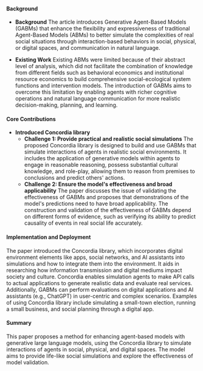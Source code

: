 #### Background
- **Background**
The article introduces Generative Agent-Based Models (GABMs) that enhance the flexibility and expressiveness of traditional Agent-Based Models (ABMs) to better simulate the complexities of real social situations through interaction-based behaviors in social, physical, or digital spaces, and communication in natural language.

- **Existing Work**
Existing ABMs were limited because of their abstract level of analysis, which did not facilitate the combination of knowledge from different fields such as behavioral economics and institutional resource economics to build comprehensive social-ecological system functions and intervention models. The introduction of GABMs aims to overcome this limitation by enabling agents with richer cognitive operations and natural language communication for more realistic decision-making, planning, and learning.

#### Core Contributions
  - **Introduced Concordia library**
    - **Challenge 1: Provide practical and realistic social simulations**
      The proposed Concordia library is designed to build and use GABMs that simulate interactions of agents in realistic social environments. It includes the application of generative models within agents to engage in reasonable reasoning, possess substantial cultural knowledge, and role-play, allowing them to reason from premises to conclusions and predict others' actions.
    - **Challenge 2: Ensure the model's effectiveness and broad applicability**
      The paper discusses the issue of validating the effectiveness of GABMs and proposes that demonstrations of the model's predictions need to have broad applicability. The construction and validation of the effectiveness of GABMs depend on different forms of evidence, such as verifying its ability to predict causality of events in real social life accurately.
    
#### Implementation and Deployment
The paper introduced the Concordia library, which incorporates digital environment elements like apps, social networks, and AI assistants into simulations and how to integrate them into the environment. It aids in researching how information transmission and digital mediums impact society and culture. Concordia enables simulation agents to make API calls to actual applications to generate realistic data and evaluate real services. Additionally, GABMs can perform evaluations on digital applications and AI assistants (e.g., ChatGPT) in user-centric and complex scenarios. Examples of using Concordia library include simulating a small-town election, running a small business, and social planning through a digital app.

#### Summary
This paper proposes a method for enhancing agent-based models with generative large language models, using the Concordia library to simulate interactions of agents in social, physical, and digital spaces. The model aims to provide life-like social simulations and explore the effectiveness of model validation.